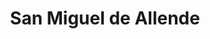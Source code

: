 ---
title: San Miguel de Allende
url: /san-miguel-de-allende/
latitude: 20.897
longitude: -100.753
---